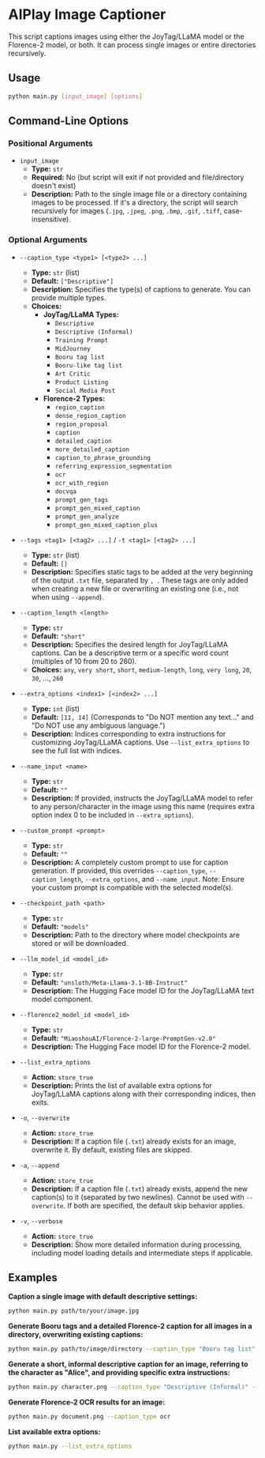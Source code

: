 # AIPlay Image Captioner

This script captions images using either the JoyTag/LLaMA model or the Florence-2 model, or both. It can process single images or entire directories recursively.

## Usage

```bash
python main.py [input_image] [options]
```

## Command-Line Options

### Positional Arguments

-   `input_image`
    -   **Type:** `str`
    -   **Required:** No (but script will exit if not provided and file/directory doesn't exist)
    -   **Description:** Path to the single image file or a directory containing images to be processed. If it's a directory, the script will search recursively for images (`.jpg`, `.jpeg`, `.png`, `.bmp`, `.gif`, `.tiff`, case-insensitive).

### Optional Arguments

-   `--caption_type <type1> [<type2> ...]`
    -   **Type:** `str` (list)
    -   **Default:** `["Descriptive"]`
    -   **Description:** Specifies the type(s) of captions to generate. You can provide multiple types.
    -   **Choices:**
        -   **JoyTag/LLaMA Types:**
            -   `Descriptive`
            -   `Descriptive (Informal)`
            -   `Training Prompt`
            -   `MidJourney`
            -   `Booru tag list`
            -   `Booru-like tag list`
            -   `Art Critic`
            -   `Product Listing`
            -   `Social Media Post`
        -   **Florence-2 Types:**
            -   `region_caption`
            -   `dense_region_caption`
            -   `region_proposal`
            -   `caption`
            -   `detailed_caption`
            -   `more_detailed_caption`
            -   `caption_to_phrase_grounding`
            -   `referring_expression_segmentation`
            -   `ocr`
            -   `ocr_with_region`
            -   `docvqa`
            -   `prompt_gen_tags`
            -   `prompt_gen_mixed_caption`
            -   `prompt_gen_analyze`
            -   `prompt_gen_mixed_caption_plus`

-   `--tags <tag1> [<tag2> ...]` / `-t <tag1> [<tag2> ...]`
    -   **Type:** `str` (list)
    -   **Default:** `[]`
    -   **Description:** Specifies static tags to be added at the very beginning of the output `.txt` file, separated by `, `. These tags are only added when creating a new file or overwriting an existing one (i.e., not when using `--append`).

-   `--caption_length <length>`
    -   **Type:** `str`
    -   **Default:** `"short"`
    -   **Description:** Specifies the desired length for JoyTag/LLaMA captions. Can be a descriptive term or a specific word count (multiples of 10 from 20 to 260).
    -   **Choices:** `any`, `very short`, `short`, `medium-length`, `long`, `very long`, `20`, `30`, ..., `260`

-   `--extra_options <index1> [<index2> ...]`
    -   **Type:** `int` (list)
    -   **Default:** `[11, 14]` (Corresponds to "Do NOT mention any text..." and "Do NOT use any ambiguous language.")
    -   **Description:** Indices corresponding to extra instructions for customizing JoyTag/LLaMA captions. Use `--list_extra_options` to see the full list with indices.

-   `--name_input <name>`
    -   **Type:** `str`
    -   **Default:** `""`
    -   **Description:** If provided, instructs the JoyTag/LLaMA model to refer to any person/character in the image using this name (requires extra option index 0 to be included in `--extra_options`).

-   `--custom_prompt <prompt>`
    -   **Type:** `str`
    -   **Default:** `""`
    -   **Description:** A completely custom prompt to use for caption generation. If provided, this overrides `--caption_type`, `--caption_length`, `--extra_options`, and `--name_input`. Note: Ensure your custom prompt is compatible with the selected model(s).

-   `--checkpoint_path <path>`
    -   **Type:** `str`
    -   **Default:** `"models"`
    -   **Description:** Path to the directory where model checkpoints are stored or will be downloaded.

-   `--llm_model_id <model_id>`
    -   **Type:** `str`
    -   **Default:** `"unsloth/Meta-Llama-3.1-8B-Instruct"`
    -   **Description:** The Hugging Face model ID for the JoyTag/LLaMA text model component.

-   `--florence2_model_id <model_id>`
    -   **Type:** `str`
    -   **Default:** `"MiaoshouAI/Florence-2-large-PromptGen-v2.0"`
    -   **Description:** The Hugging Face model ID for the Florence-2 model.

-   `--list_extra_options`
    -   **Action:** `store_true`
    -   **Description:** Prints the list of available extra options for JoyTag/LLaMA captions along with their corresponding indices, then exits.

-   `-o`, `--overwrite`
    -   **Action:** `store_true`
    -   **Description:** If a caption file (`.txt`) already exists for an image, overwrite it. By default, existing files are skipped.

-   `-a`, `--append`
    -   **Action:** `store_true`
    -   **Description:** If a caption file (`.txt`) already exists, append the new caption(s) to it (separated by two newlines). Cannot be used with `--overwrite`. If both are specified, the default skip behavior applies.

-   `-v`, `--verbose`
    -   **Action:** `store_true`
    -   **Description:** Show more detailed information during processing, including model loading details and intermediate steps if applicable.

## Examples

**Caption a single image with default descriptive settings:**

```bash
python main.py path/to/your/image.jpg
```

**Generate Booru tags and a detailed Florence-2 caption for all images in a directory, overwriting existing captions:**

```bash
python main.py path/to/image/directory --caption_type "Booru tag list" detailed_caption -o
```

**Generate a short, informal descriptive caption for an image, referring to the character as "Alice", and providing specific extra instructions:**

```bash
python main.py character.png --caption_type "Descriptive (Informal)" --caption_length short --name_input "Alice" --extra_options 0 2 12
```

**Generate Florence-2 OCR results for an image:**

```bash
python main.py document.png --caption_type ocr
```

**List available extra options:**

```bash
python main.py --list_extra_options
```